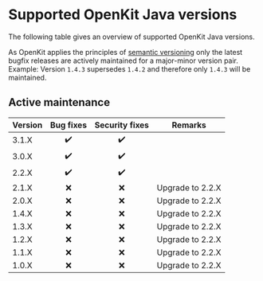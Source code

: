 # Supported OpenKit Java versions

The following table gives an overview of supported OpenKit Java versions.

As OpenKit applies the principles of [semantic versioning][semver] only the latest bugfix
releases are actively maintained for a major-minor version pair.  
Example: Version `1.4.3` supersedes `1.4.2` and therefore only `1.4.3` will be maintained.  

## Active maintenance
| Version | Bug fixes          | Security fixes     | Remarks          |
|---------|:------------------:|:------------------:|------------------|
| 3.1.X   | :heavy_check_mark: | :heavy_check_mark: |                  |
| 3.0.X   | :heavy_check_mark: | :heavy_check_mark: |                  |
| 2.2.X   | :heavy_check_mark: | :heavy_check_mark: |                  |
| 2.1.X   |        :x:         |        :x:         | Upgrade to 2.2.X | 
| 2.0.X   |        :x:         |        :x:         | Upgrade to 2.2.X | 
| 1.4.X   |        :x:         |        :x:         | Upgrade to 2.2.X | 
| 1.3.X   |        :x:         |        :x:         | Upgrade to 2.2.X |
| 1.2.X   |        :x:         |        :x:         | Upgrade to 2.2.X |
| 1.1.X   |        :x:         |        :x:         | Upgrade to 2.2.X |
| 1.0.X   |        :x:         |        :x:         | Upgrade to 2.2.X |


[semver]: https://semver.org/